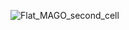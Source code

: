 ![Flat_MAGO_second_cell](https://github.com/user-attachments/assets/49f758c4-8486-48e5-8f9f-543805ba2863)
